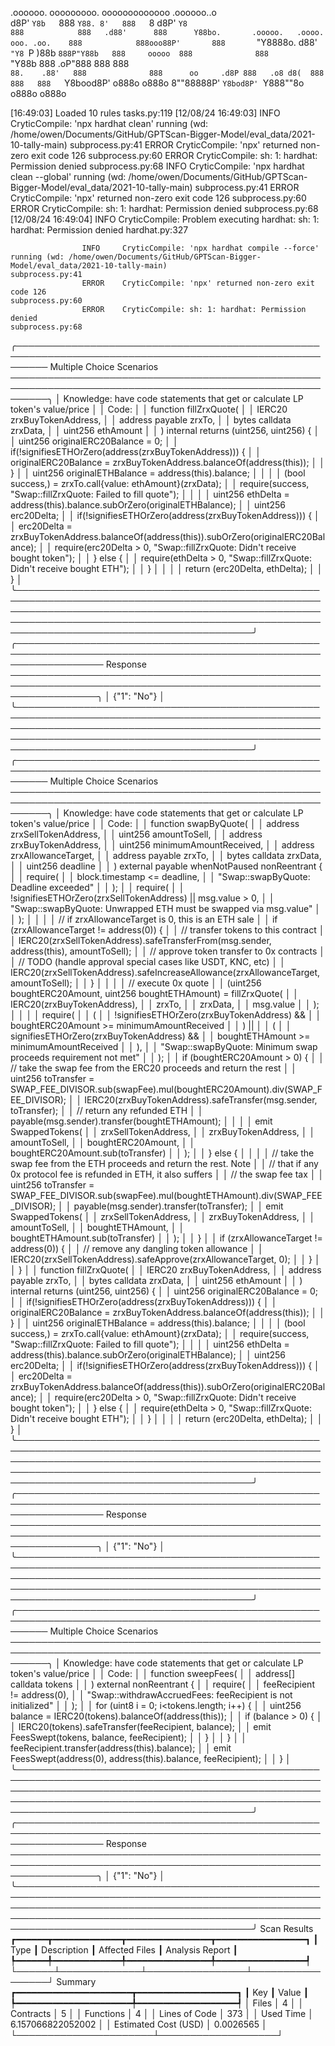 

  .oooooo.    ooooooooo.   ooooooooooooo  .oooooo..o                                 
 d8P'  `Y8b   `888   `Y88. 8'   888   `8 d8P'    `Y8                                 
888            888   .d88'      888      Y88bo.       .ooooo.   .oooo.   ooo. .oo.   
888            888ooo88P'       888       `"Y8888o.  d88' `"Y8 `P  )88b  `888P"Y88b  
888     ooooo  888              888           `"Y88b 888        .oP"888   888   888  
`88.    .88'   888              888      oo     .d8P 888   .o8 d8(  888   888   888  
 `Y8bood8P'   o888o            o888o     8""88888P'  `Y8bod8P' `Y888""8o o888o o888o                                                        


                                                                   

[16:49:03] Loaded 10 rules                                                                                                                                                                                                          tasks.py:119
[12/08/24 16:49:03] INFO     CryticCompile: 'npx hardhat clean' running (wd: /home/owen/Documents/GitHub/GPTScan-Bigger-Model/eval_data/2021-10-tally-main)                                                                     subprocess.py:41
                    ERROR    CryticCompile: 'npx' returned non-zero exit code 126                                                                                                                                               subprocess.py:60
                    ERROR    CryticCompile: sh: 1: hardhat: Permission denied                                                                                                                                                   subprocess.py:68
                    INFO     CryticCompile: 'npx hardhat clean --global' running (wd: /home/owen/Documents/GitHub/GPTScan-Bigger-Model/eval_data/2021-10-tally-main)                                                            subprocess.py:41
                    ERROR    CryticCompile: 'npx' returned non-zero exit code 126                                                                                                                                               subprocess.py:60
                    ERROR    CryticCompile: sh: 1: hardhat: Permission denied                                                                                                                                                   subprocess.py:68
[12/08/24 16:49:04] INFO     CryticCompile: Problem executing hardhat: sh: 1: hardhat: Permission denied                                                                                                                          hardhat.py:327
                                                                                                                                                                                                                                                
                    INFO     CryticCompile: 'npx hardhat compile --force' running (wd: /home/owen/Documents/GitHub/GPTScan-Bigger-Model/eval_data/2021-10-tally-main)                                                           subprocess.py:41
                    ERROR    CryticCompile: 'npx' returned non-zero exit code 126                                                                                                                                               subprocess.py:60
                    ERROR    CryticCompile: sh: 1: hardhat: Permission denied                                                                                                                                                   subprocess.py:68
╭───────────────────────────────────────────────────────────────────────────────────────────────────────── Multiple Choice Scenarios ──────────────────────────────────────────────────────────────────────────────────────────────────────────╮
│ Knowledge: have code statements that get or calculate LP token's value/price                                                                                                                                                                 │
│ Code:                                                                                                                                                                                                                                        │
│     function fillZrxQuote(                                                                                                                                                                                                                   │
│         IERC20 zrxBuyTokenAddress,                                                                                                                                                                                                           │
│         address payable zrxTo,                                                                                                                                                                                                               │
│         bytes calldata zrxData,                                                                                                                                                                                                              │
│         uint256 ethAmount                                                                                                                                                                                                                    │
│     ) internal returns (uint256, uint256) {                                                                                                                                                                                                  │
│         uint256 originalERC20Balance = 0;                                                                                                                                                                                                    │
│         if(!signifiesETHOrZero(address(zrxBuyTokenAddress))) {                                                                                                                                                                               │
│             originalERC20Balance = zrxBuyTokenAddress.balanceOf(address(this));                                                                                                                                                              │
│         }                                                                                                                                                                                                                                    │
│         uint256 originalETHBalance = address(this).balance;                                                                                                                                                                                  │
│                                                                                                                                                                                                                                              │
│         (bool success,) = zrxTo.call{value: ethAmount}(zrxData);                                                                                                                                                                             │
│         require(success, "Swap::fillZrxQuote: Failed to fill quote");                                                                                                                                                                        │
│                                                                                                                                                                                                                                              │
│         uint256 ethDelta = address(this).balance.subOrZero(originalETHBalance);                                                                                                                                                              │
│         uint256 erc20Delta;                                                                                                                                                                                                                  │
│         if(!signifiesETHOrZero(address(zrxBuyTokenAddress))) {                                                                                                                                                                               │
│             erc20Delta = zrxBuyTokenAddress.balanceOf(address(this)).subOrZero(originalERC20Balance);                                                                                                                                        │
│             require(erc20Delta > 0, "Swap::fillZrxQuote: Didn't receive bought token");                                                                                                                                                      │
│         } else {                                                                                                                                                                                                                             │
│             require(ethDelta > 0, "Swap::fillZrxQuote: Didn't receive bought ETH");                                                                                                                                                          │
│         }                                                                                                                                                                                                                                    │
│                                                                                                                                                                                                                                              │
│         return (erc20Delta, ethDelta);                                                                                                                                                                                                       │
│     }                                                                                                                                                                                                                                        │
╰──────────────────────────────────────────────────────────────────────────────────────────────────────────────────────────────────────────────────────────────────────────────────────────────────────────────────────────────────────────────╯
╭────────────────────────────────────────────────────────────────────────────────────────────────────────────────── Response ──────────────────────────────────────────────────────────────────────────────────────────────────────────────────╮
│ {"1": "No"}                                                                                                                                                                                                                                  │
╰──────────────────────────────────────────────────────────────────────────────────────────────────────────────────────────────────────────────────────────────────────────────────────────────────────────────────────────────────────────────╯
╭───────────────────────────────────────────────────────────────────────────────────────────────────────── Multiple Choice Scenarios ──────────────────────────────────────────────────────────────────────────────────────────────────────────╮
│ Knowledge: have code statements that get or calculate LP token's value/price                                                                                                                                                                 │
│ Code:                                                                                                                                                                                                                                        │
│     function swapByQuote(                                                                                                                                                                                                                    │
│         address zrxSellTokenAddress,                                                                                                                                                                                                         │
│         uint256 amountToSell,                                                                                                                                                                                                                │
│         address zrxBuyTokenAddress,                                                                                                                                                                                                          │
│         uint256 minimumAmountReceived,                                                                                                                                                                                                       │
│         address zrxAllowanceTarget,                                                                                                                                                                                                          │
│         address payable zrxTo,                                                                                                                                                                                                               │
│         bytes calldata zrxData,                                                                                                                                                                                                              │
│         uint256 deadline                                                                                                                                                                                                                     │
│     ) external payable whenNotPaused nonReentrant {                                                                                                                                                                                          │
│         require(                                                                                                                                                                                                                             │
│             block.timestamp <= deadline,                                                                                                                                                                                                     │
│             "Swap::swapByQuote: Deadline exceeded"                                                                                                                                                                                           │
│         );                                                                                                                                                                                                                                   │
│         require(                                                                                                                                                                                                                             │
│             !signifiesETHOrZero(zrxSellTokenAddress) || msg.value > 0,                                                                                                                                                                       │
│             "Swap::swapByQuote: Unwrapped ETH must be swapped via msg.value"                                                                                                                                                                 │
│         );                                                                                                                                                                                                                                   │
│                                                                                                                                                                                                                                              │
│         // if zrxAllowanceTarget is 0, this is an ETH sale                                                                                                                                                                                   │
│         if (zrxAllowanceTarget != address(0)) {                                                                                                                                                                                              │
│             // transfer tokens to this contract                                                                                                                                                                                              │
│             IERC20(zrxSellTokenAddress).safeTransferFrom(msg.sender, address(this), amountToSell);                                                                                                                                           │
│             // approve token transfer to 0x contracts                                                                                                                                                                                        │
│             // TODO (handle approval special cases like USDT, KNC, etc)                                                                                                                                                                      │
│             IERC20(zrxSellTokenAddress).safeIncreaseAllowance(zrxAllowanceTarget, amountToSell);                                                                                                                                             │
│         }                                                                                                                                                                                                                                    │
│                                                                                                                                                                                                                                              │
│         // execute 0x quote                                                                                                                                                                                                                  │
│         (uint256 boughtERC20Amount, uint256 boughtETHAmount) = fillZrxQuote(                                                                                                                                                                 │
│             IERC20(zrxBuyTokenAddress),                                                                                                                                                                                                      │
│             zrxTo,                                                                                                                                                                                                                           │
│             zrxData,                                                                                                                                                                                                                         │
│             msg.value                                                                                                                                                                                                                        │
│         );                                                                                                                                                                                                                                   │
│                                                                                                                                                                                                                                              │
│         require(                                                                                                                                                                                                                             │
│             (                                                                                                                                                                                                                                │
│                 !signifiesETHOrZero(zrxBuyTokenAddress) &&                                                                                                                                                                                   │
│                 boughtERC20Amount >= minimumAmountReceived                                                                                                                                                                                   │
│             ) ||                                                                                                                                                                                                                             │
│             (                                                                                                                                                                                                                                │
│                 signifiesETHOrZero(zrxBuyTokenAddress) &&                                                                                                                                                                                    │
│                 boughtETHAmount >= minimumAmountReceived                                                                                                                                                                                     │
│             ),                                                                                                                                                                                                                               │
│             "Swap::swapByQuote: Minimum swap proceeds requirement not met"                                                                                                                                                                   │
│         );                                                                                                                                                                                                                                   │
│         if (boughtERC20Amount > 0) {                                                                                                                                                                                                         │
│             // take the swap fee from the ERC20 proceeds and return the rest                                                                                                                                                                 │
│             uint256 toTransfer = SWAP_FEE_DIVISOR.sub(swapFee).mul(boughtERC20Amount).div(SWAP_FEE_DIVISOR);                                                                                                                                 │
│             IERC20(zrxBuyTokenAddress).safeTransfer(msg.sender, toTransfer);                                                                                                                                                                 │
│             // return any refunded ETH                                                                                                                                                                                                       │
│             payable(msg.sender).transfer(boughtETHAmount);                                                                                                                                                                                   │
│                                                                                                                                                                                                                                              │
│             emit SwappedTokens(                                                                                                                                                                                                              │
│                 zrxSellTokenAddress,                                                                                                                                                                                                         │
│                 zrxBuyTokenAddress,                                                                                                                                                                                                          │
│                 amountToSell,                                                                                                                                                                                                                │
│                 boughtERC20Amount,                                                                                                                                                                                                           │
│                 boughtERC20Amount.sub(toTransfer)                                                                                                                                                                                            │
│             );                                                                                                                                                                                                                               │
│         } else {                                                                                                                                                                                                                             │
│                                                                                                                                                                                                                                              │
│             // take the swap fee from the ETH proceeds and return the rest. Note                                                                                                                                                             │
│             // that if any 0x protocol fee is refunded in ETH, it also suffers                                                                                                                                                               │
│             // the swap fee tax                                                                                                                                                                                                              │
│             uint256 toTransfer = SWAP_FEE_DIVISOR.sub(swapFee).mul(boughtETHAmount).div(SWAP_FEE_DIVISOR);                                                                                                                                   │
│             payable(msg.sender).transfer(toTransfer);                                                                                                                                                                                        │
│             emit SwappedTokens(                                                                                                                                                                                                              │
│                 zrxSellTokenAddress,                                                                                                                                                                                                         │
│                 zrxBuyTokenAddress,                                                                                                                                                                                                          │
│                 amountToSell,                                                                                                                                                                                                                │
│                 boughtETHAmount,                                                                                                                                                                                                             │
│                 boughtETHAmount.sub(toTransfer)                                                                                                                                                                                              │
│             );                                                                                                                                                                                                                               │
│         }                                                                                                                                                                                                                                    │
│         if (zrxAllowanceTarget != address(0)) {                                                                                                                                                                                              │
│             // remove any dangling token allowance                                                                                                                                                                                           │
│             IERC20(zrxSellTokenAddress).safeApprove(zrxAllowanceTarget, 0);                                                                                                                                                                  │
│         }                                                                                                                                                                                                                                    │
│     }                                                                                                                                                                                                                                        │
│     function fillZrxQuote(                                                                                                                                                                                                                   │
│         IERC20 zrxBuyTokenAddress,                                                                                                                                                                                                           │
│         address payable zrxTo,                                                                                                                                                                                                               │
│         bytes calldata zrxData,                                                                                                                                                                                                              │
│         uint256 ethAmount                                                                                                                                                                                                                    │
│     ) internal returns (uint256, uint256) {                                                                                                                                                                                                  │
│         uint256 originalERC20Balance = 0;                                                                                                                                                                                                    │
│         if(!signifiesETHOrZero(address(zrxBuyTokenAddress))) {                                                                                                                                                                               │
│             originalERC20Balance = zrxBuyTokenAddress.balanceOf(address(this));                                                                                                                                                              │
│         }                                                                                                                                                                                                                                    │
│         uint256 originalETHBalance = address(this).balance;                                                                                                                                                                                  │
│                                                                                                                                                                                                                                              │
│         (bool success,) = zrxTo.call{value: ethAmount}(zrxData);                                                                                                                                                                             │
│         require(success, "Swap::fillZrxQuote: Failed to fill quote");                                                                                                                                                                        │
│                                                                                                                                                                                                                                              │
│         uint256 ethDelta = address(this).balance.subOrZero(originalETHBalance);                                                                                                                                                              │
│         uint256 erc20Delta;                                                                                                                                                                                                                  │
│         if(!signifiesETHOrZero(address(zrxBuyTokenAddress))) {                                                                                                                                                                               │
│             erc20Delta = zrxBuyTokenAddress.balanceOf(address(this)).subOrZero(originalERC20Balance);                                                                                                                                        │
│             require(erc20Delta > 0, "Swap::fillZrxQuote: Didn't receive bought token");                                                                                                                                                      │
│         } else {                                                                                                                                                                                                                             │
│             require(ethDelta > 0, "Swap::fillZrxQuote: Didn't receive bought ETH");                                                                                                                                                          │
│         }                                                                                                                                                                                                                                    │
│                                                                                                                                                                                                                                              │
│         return (erc20Delta, ethDelta);                                                                                                                                                                                                       │
│     }                                                                                                                                                                                                                                        │
╰──────────────────────────────────────────────────────────────────────────────────────────────────────────────────────────────────────────────────────────────────────────────────────────────────────────────────────────────────────────────╯
╭────────────────────────────────────────────────────────────────────────────────────────────────────────────────── Response ──────────────────────────────────────────────────────────────────────────────────────────────────────────────────╮
│ {"1": "No"}                                                                                                                                                                                                                                  │
╰──────────────────────────────────────────────────────────────────────────────────────────────────────────────────────────────────────────────────────────────────────────────────────────────────────────────────────────────────────────────╯
╭───────────────────────────────────────────────────────────────────────────────────────────────────────── Multiple Choice Scenarios ──────────────────────────────────────────────────────────────────────────────────────────────────────────╮
│ Knowledge: have code statements that get or calculate LP token's value/price                                                                                                                                                                 │
│ Code:                                                                                                                                                                                                                                        │
│     function sweepFees(                                                                                                                                                                                                                      │
│         address[] calldata tokens                                                                                                                                                                                                            │
│     ) external nonReentrant {                                                                                                                                                                                                                │
│         require(                                                                                                                                                                                                                             │
│             feeRecipient != address(0),                                                                                                                                                                                                      │
│             "Swap::withdrawAccruedFees: feeRecipient is not initialized"                                                                                                                                                                     │
│         );                                                                                                                                                                                                                                   │
│         for (uint8 i = 0; i<tokens.length; i++) {                                                                                                                                                                                            │
│             uint256 balance = IERC20(tokens).balanceOf(address(this));                                                                                                                                                                       │
│             if (balance > 0) {                                                                                                                                                                                                               │
│                 IERC20(tokens).safeTransfer(feeRecipient, balance);                                                                                                                                                                          │
│                 emit FeesSwept(tokens, balance, feeRecipient);                                                                                                                                                                               │
│             }                                                                                                                                                                                                                                │
│         }                                                                                                                                                                                                                                    │
│         feeRecipient.transfer(address(this).balance);                                                                                                                                                                                        │
│         emit FeesSwept(address(0), address(this).balance, feeRecipient);                                                                                                                                                                     │
│     }                                                                                                                                                                                                                                        │
╰──────────────────────────────────────────────────────────────────────────────────────────────────────────────────────────────────────────────────────────────────────────────────────────────────────────────────────────────────────────────╯
╭────────────────────────────────────────────────────────────────────────────────────────────────────────────────── Response ──────────────────────────────────────────────────────────────────────────────────────────────────────────────────╮
│ {"1": "No"}                                                                                                                                                                                                                                  │
╰──────────────────────────────────────────────────────────────────────────────────────────────────────────────────────────────────────────────────────────────────────────────────────────────────────────────────────────────────────────────╯
                      Scan Results                       
┏━━━━━━┳━━━━━━━━━━━━━┳━━━━━━━━━━━━━━━━┳━━━━━━━━━━━━━━━━━┓
┃ Type ┃ Description ┃ Affected Files ┃ Analysis Report ┃
┡━━━━━━╇━━━━━━━━━━━━━╇━━━━━━━━━━━━━━━━╇━━━━━━━━━━━━━━━━━┩
└──────┴─────────────┴────────────────┴─────────────────┘
                  Summary                   
┏━━━━━━━━━━━━━━━━━━━━━━┳━━━━━━━━━━━━━━━━━━━┓
┃ Key                  ┃ Value             ┃
┡━━━━━━━━━━━━━━━━━━━━━━╇━━━━━━━━━━━━━━━━━━━┩
│ Files                │ 4                 │
│ Contracts            │ 5                 │
│ Functions            │ 4                 │
│ Lines of Code        │ 373               │
│ Used Time            │ 6.157066822052002 │
│ Estimated Cost (USD) │ 0.0026565         │
└──────────────────────┴───────────────────┘
